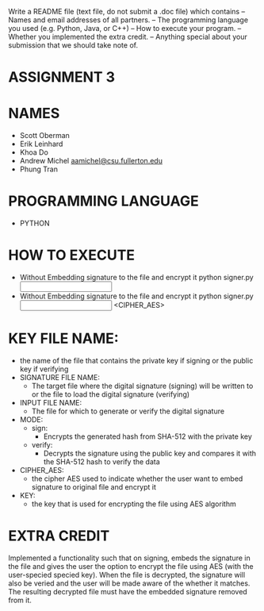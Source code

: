 Write a README file (text file, do not submit a .doc file) which contains
– Names and email addresses of all partners.
– The programming language you used (e.g. Python, Java, or C++)
– How to execute your program.
– Whether you implemented the extra credit.
– Anything special about your submission that we should take note of.

# ASSIGNMENT 3

# NAMES
- Scott Oberman
- Erik  Leinhard
- Khoa Do 
- Andrew Michel aamichel@csu.fullerton.edu
- Phung Tran

# PROGRAMMING LANGUAGE
- PYTHON

# HOW TO EXECUTE
- Without Embedding signature to the file and encrypt it
    python signer.py <KEY FILE NAME> <SIGNATURE FILE NAME> <INPUT FILE NAME> <MODE>
- Without Embedding signature to the file and encrypt it
    python signer.py <KEY FILE NAME> <SIGNATURE FILE NAME> <INPUT FILE NAME> <MODE> <CIPHER_AES> <KEY>

# KEY FILE NAME:
  - the name of the file that contains the private key if signing or the public key if verifying
- SIGNATURE FILE NAME:
  - The target file where the digital signature (signing) will be written to or the file to load the digital signature (verifying)
- INPUT FILE NAME:
  - The file for which to generate or verify the digital signature
- MODE:
  - sign:
    - Encrypts the generated hash from SHA-512 with the private key
  - verify:
    - Decrypts the signature using the public key and compares it with the SHA-512 hash to verify the data
- CIPHER_AES: 
  - the cipher AES used to indicate whether the user want to embed signature to original file and encrypt it
- KEY: 
  - the key that is used for encrypting the file using AES algorithm

# EXTRA CREDIT
Implemented a functionality such that on signing, embeds the signature in the file and gives the user the option to encrypt the file using AES (with the user-specied specied key). When the file is decrypted, the signature will also be veried and the user will be made aware of the whether it matches. The resulting decrypted file must have the embedded signature removed from it.

